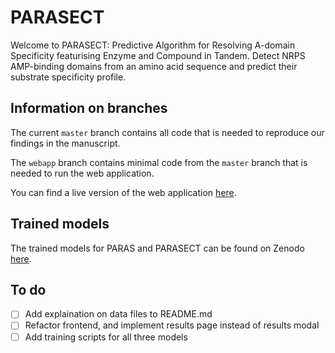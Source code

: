 # PARASECT

Welcome to PARASECT: Predictive Algorithm for Resolving A-domain Specificity featurising Enzyme and Compound in Tandem. Detect NRPS AMP-binding domains from an amino acid sequence and predict their substrate specificity profile.

## Information on branches

The current `master` branch contains all code that is needed to reproduce our findings in the manuscript.

The `webapp` branch contains minimal code from the `master` branch that is needed to run the web application.

You can find a live version of the web application [here](https://paras.bioinformatics.nl/).

## Trained models

The trained models for PARAS and PARASECT can be found on Zenodo [here](https://zenodo.org/records/13165500).


## To do
- [ ] Add explaination on data files to README.md
- [ ] Refactor frontend, and implement results page instead of results modal
- [ ] Add training scripts for all three models
